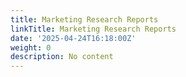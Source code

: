 ```yaml
---
title: Marketing Research Reports
linkTitle: Marketing Research Reports
date: '2025-04-24T16:18:00Z'
weight: 0
description: No content
---
```



